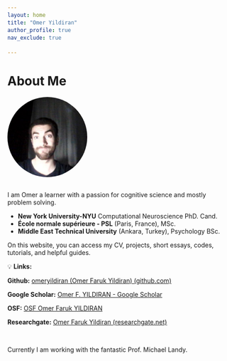 ```yaml
---
layout: home
title: "Omer Yildiran"
author_profile: true
nav_exclude: true

---
```

# About Me
<img src="/assets/images/ofy_profile_pic.jpeg" alt="Omer Faruk Yildiran" width="180" height="180" style="border-radius: 50%; margin-bottom: 1em;" />

I am Omer a learner with a passion for cognitive science and mostly problem solving.

- **New York University-NYU** Computational Neuroscience PhD. Cand.
- **École normale supérieure - PSL** (Paris, France), MSc.
- **Middle East Technical University** (Ankara, Turkey), Psychology BSc.

On this website, you can access my CV, projects, short essays, codes, tutorials, and helpful guides.

💡 **Links:**

**Github:** [omeryildiran (Omer Faruk Yildiran) (github.com)](https://github.com/omeryildiran)

**Google Scholar:** [‪Omer F. YILDIRAN‬ - ‪Google Scholar‬](https://scholar.google.com/citations?user=rfc-iLoAAAAJ&hl=en&oi=ao)

**OSF:** [OSF Omer Faruk YILDIRAN](https://osf.io/7s4ez)

**Researchgate:** [Omer Faruk Yildiran (researchgate.net)](https://www.researchgate.net/profile/Omer_Yildiran)


<br>

Currently I am working with the fantastic Prof. Michael Landy.
